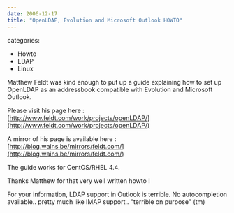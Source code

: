 ```yaml
---
date: 2006-12-17
title: "OpenLDAP, Evolution and Microsoft Outlook HOWTO"
---
```








categories:
- Howto
- LDAP
- Linux


Matthew Feldt was kind enough to put up a guide explaining how to set up OpenLDAP as an addressbook compatible with Evolution and Microsoft Outlook.

Please visit his page here : [http://www.feldt.com/work/projects/openLDAP/](http://www.feldt.com/work/projects/openLDAP/)

A mirror of his page is available here : [http://blog.wains.be/mirrors/feldt.com/](http://blog.wains.be/mirrors/feldt.com/)

The guide works for CentOS/RHEL 4.4.

Thanks Matthew for that very well written howto !


For your information, LDAP support in Outlook is terrible. No autocompletion available.. pretty much like IMAP support.. "terrible on purpose" (tm)
